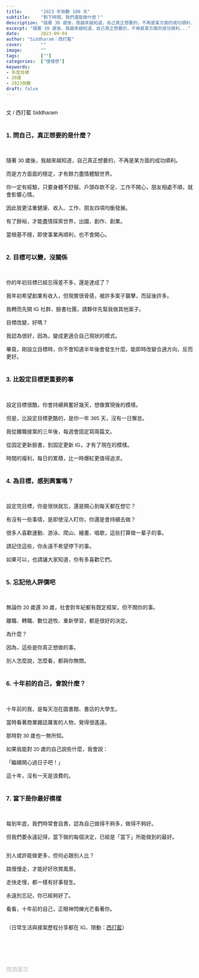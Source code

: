 ```yaml
---
title:       "2023 年倒數 100 天"
subtitle:    "剩下時間，我們還能做什麼？"
description: "隨著 30 歲後，我越來越知道，自己真正想要的，不再是某方面的成功順利..."
excerpt: "隨著 30 歲後，我越來越知道，自己真正想要的，不再是某方面的成功順利..."
date:        2023-09-04
author: "Siddharam｜西打藍"
cover:       ""
image:       ""
tags:        [""]
categories:  ["慢慢想"]
keywords:
- 年度目標
- 30歲
- 2023倒數
draft: false
---
```


<article style="font-family: 'Noto Sans TC', '微軟正黑體', sans-serif; font-weight: 300;">

<br>文 / 西打藍 Siddharam<br><br>

<h3 class="article-h1-color">1. 問自己，真正想要的是什麼？</h3><br>

隨著 30 歲後，我越來越知道，自己真正想要的，不再是某方面的成功順利。<br><br>
而是方方面面的穩定，才有餘力盡情體驗世界。<br><br>
你一定有經驗，只要身體不舒服、戶頭存款不足、工作不開心，朋友相處不順，就會影響心情。<br><br>
因此我更注重健康、收入、工作、朋友四項均衡發展。<br><br>
有了餘裕，才能盡情探索世界，出國、創作、創業。<br><br>
當根基不穩，即使事業再順利，也不會開心。<br><br>


<h3 class="article-h1-color">2. 目標可以變，沒關係</h3><br>

你的年初目標已經忘得差不多，還是達成了？<br><br>
我年初希望創業有收入，但現實很骨感，被許多案子襲擊，而延後許多。<br><br>
我轉而先開 IG 社群、臉書社團，請夥伴先幫我做其他案子。<br><br>
目標改變，好嗎？<br><br>
我認為很好，因為，變成更適合自己現狀的模式。<br><br>
畢竟，剛設立目標時，你不會知道半年後會發生什麼。能即時改變合適方向，反而更好。<br><br>


<h3 class="article-h1-color">3. 比設定目標更重要的事</h3><br>

設定目標很酷，你會持續興奮好幾天，想像實現後的模樣。<br><br>
但是，比設定目標更酷的，是你一年 365 天，沒有一日懈怠。<br><br>
我從離職接案的三年後，每週會固定寫兩篇文。<br><br>
從固定更新臉書，到固定更新 IG，才有了現在的模樣。<br><br>
時間的複利，每日的累積，比一時爆紅更值得追求。<br><br>


<h3 class="article-h1-color">4. 為目標，感到興奮嗎？</h3><br>

設定完目標，你是很快就忘，還是開心到每天都在想它？<br><br>
有沒有一些事情，是即使沒人盯你，你還是會持續去做？<br><br>
很多人喜歡運動、游泳、爬山、繪畫、唱歌，這些打算做一輩子的事。<br><br>
請記住這些，你永遠不希望停下的事。<br><br>
如果可以，也請讓大家知道，你有多喜歡它們。<br><br>


<h3 class="article-h1-color">5. 忘記他人評價吧</h3><br>

無論你 20 歲還 30 歲，社會對年紀都有既定框架，但不關你的事。<br><br>
離職、轉職、數位遊牧、重新學習，都是很好的決定。<br><br>
為什麼？<br><br>
因為，這些是你真正想做的事。<br><br>
別人怎麼說，怎麼看，都與你無關。<br><br>

<h3 class="article-h1-color">6. 十年前的自己，會說什麼？</h3><br>

十年前的我，是每天泡在圖書館、書店的大學生。<br><br>
當時看著商業雜誌厲害的人物，覺得很遙遠。<br><br>
那時對 30 歲也一無所知。<br><br>
如果我能對 20 歲的自己說些什麼，我會說：<br><br>
「繼續開心過日子吧！」<br><br>
這十年，沒有一天是浪費的。<br><br>


<h3 class="article-h1-color">7. 當下是你最好模樣</h3><br>

每到年底，我們時常會自責，認為自己做得不夠多，做得不夠好。<br><br>
但我們要永遠記得，當下做的每個決定，已經是「當下」所能做到的最好。<br><br>

別人或許能做更多，但何必跟別人比？<br><br>
路慢慢走，才能好好欣賞風景。<br><br>
走快走慢，都一樣有好事發生。<br><br>
永遠別忘記，你已經夠好了。<br><br>
看看，十年前的自己，正眼神閃爍光芒看著你。<br><br>


（日常生活與接案歷程分享都在 IG、限動：<a href="https://www.instagram.com/sidd.blue/" target="_blank">西打藍</a>）<br><br>

<!-- <h3 class="article-h1-color"></h3><br> -->

<br><br><br>

</article>

<div style="color: #bfbfbf; font-size: 15px;" id="busuanzi_container_page_pv">
  閱讀量<span id="busuanzi_value_page_pv"></span>次
</div>

<script src="../../js/post.js"></script>

